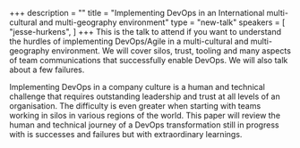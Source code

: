 +++
description = ""
title = "Implementing DevOps in an International multi-cultural and multi-geography environment"
type = "new-talk"
speakers = [
        "jesse-hurkens",
]
+++
This is the talk to attend if you want to understand the hurdles of implementing DevOps/Agile in a multi-cultural and multi- geography environment. We will cover silos, trust, tooling and many aspects of team communications that successfully enable DevOps. We will also talk about a few failures.

Implementing DevOps in a company culture is a human and technical challenge that requires outstanding leadership and trust at all levels of an organisation. The difficulty is even greater when starting with teams working in silos in various regions of the world. This paper will review the human and technical journey of a DevOps transformation still in progress with is successes and failures but with extraordinary learnings.